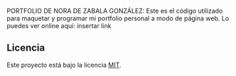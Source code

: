 PORTFOLIO DE NORA DE ZABALA GONZÁLEZ:
Este es el código utilizado para maquetar y programar mi portfolio personal a modo de página web.
Lo puedes ver online aquí: insertar link

## Licencia

Este proyecto está bajo la licencia [MIT](LICENSE.txt).
